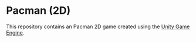 # Pacman (2D)

This repository contains an Pacman 2D game created using the [Unity Game Engine](https://unity.com/).

